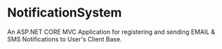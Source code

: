 # NotificationSystem
An ASP.NET CORE MVC Application for registering and sending EMAIL &amp; SMS Notifications to User's Client Base. 
